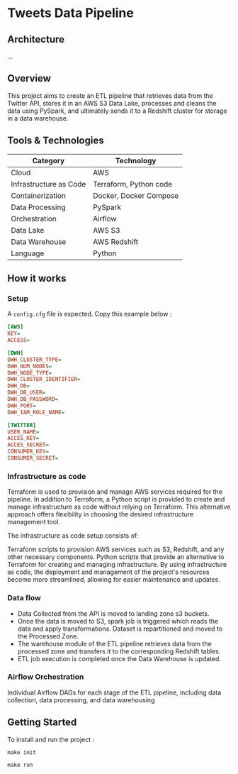 # Tweets Data Pipeline

## Architecture
... 

## Overview

This project aims to create an ETL pipeline that retrieves data from the Twitter API, stores it in an AWS S3 Data Lake, processes and cleans the data using PySpark, and ultimately sends it to a Redshift cluster for storage in a data warehouse.

## Tools & Technologies

| Category                | Technology                 |
|-------------------------|----------------------------|
| Cloud                   | AWS                        |
| Infrastructure as Code  | Terraform, Python code     |
| Containerization        | Docker, Docker Compose     |
| Data Processing         | PySpark                    |
| Orchestration           | Airflow                    |
| Data Lake               | AWS S3                     |
| Data Warehouse          | AWS Redshift               |
| Language                | Python                     |



## How it works 

### Setup 

A `config.cfg` file is expected. Copy this example below : 

```ini
[AWS]  
KEY=
ACCESS=

[DWH]
DWH_CLUSTER_TYPE=
DWH_NUM_NODES=
DWH_NODE_TYPE=
DWH_CLUSTER_IDENTIFIER=
DWH_DB=
DWH_DB_USER=
DWH_DB_PASSWORD=
DWH_PORT=
DWH_IAM_ROLE_NAME=

[TWITTER] 
USER_NAME=
ACCES_KEY=
ACCES_SECRET=
CONSUMER_KEY=
CONSUMER_SECRET= 
```

### Infrastructure as code 

Terraform is used to provision and manage AWS services required for the pipeline. In addition to Terraform, a Python script is provided to create and manage infrastructure as code without relying on Terraform. This alternative approach offers flexibility in choosing the desired infrastructure management tool.

The infrastructure as code setup consists of:

Terraform scripts to provision AWS services such as S3, Redshift, and any other necessary components.
Python scripts that provide an alternative to Terraform for creating and managing infrastructure.
By using infrastructure as code, the deployment and management of the project's resources become more streamlined, allowing for easier maintenance and updates.

### Data flow 
- Data Collected from the API is moved to landing zone s3 buckets.
- Once the data is moved to S3, spark job is triggered which reads the data and apply transformations. Dataset is repartitioned and moved to the Processed Zone. 
- The warehouse module of the ETL pipeline retrieves data from the processed zone and transfers it to the corresponding Redshift tables.
- ETL job execution is completed once the Data Warehouse is updated.

### Airflow Orchestration
Individual Airflow DAGs for each stage of the ETL pipeline, including data collection, data processing, and data warehousing

## Getting Started
To install and run the project : 

`make init`

`make run`
